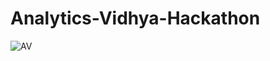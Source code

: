 # Analytics-Vidhya-Hackathon
![AV](https://user-images.githubusercontent.com/58483036/101338091-83ade080-38a2-11eb-9547-b0a7f5503ff9.png)

